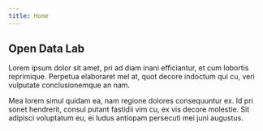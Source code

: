 ```yaml
---
title: Home
---
```


## Open Data Lab

Lorem ipsum dolor sit amet, pri ad diam inani efficiantur, et cum lobortis reprimique. Perpetua elaboraret mel at, quot decore indoctum qui cu, veri vulputate conclusionemque an nam.

Mea lorem simul quidam ea, nam regione dolores consequuntur ex. Id pri sonet hendrerit, consul putant fastidii vim cu, ex vis decore molestie. Sit adipisci voluptatum eu, ei ludus antiopam persecuti mei juni augustus.
